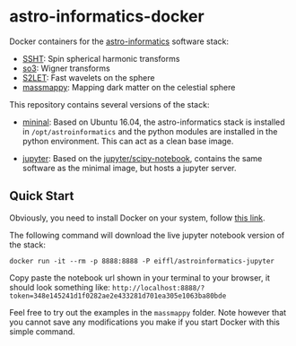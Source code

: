 # astro-informatics-docker

Docker containers for the [astro-informatics](https://github.com/astro-informatics/) software stack:
  - [SSHT](http://astro-informatics.github.io/ssht/): Spin spherical harmonic transforms
  - [so3](http://astro-informatics.github.io/so3/): Wigner transforms
  - [S2LET](http://astro-informatics.github.io/s2let/): Fast wavelets on the sphere
  - [massmappy](https://astro-informatics.github.io/massmappy/): Mapping dark matter on the celestial sphere

This repository contains several versions of the stack:

 - [mininal](minimal): Based on Ubuntu 16.04, the astro-informatics stack is
 installed in `/opt/astroinformatics` and the python modules are installed
 in the python environment. This can act as a clean base image.

 - [jupyter](jupyter): Based on the [jupyter/scipy-notebook](https://hub.docker.com/r/jupyter/scipy-notebook/),
 contains the same software as the minimal image, but hosts a jupyter server.

## Quick Start

Obviously, you need to install Docker on your system, follow [this link](https://docs.docker.com/engine/installation/).

The following command will download the live jupyter notebook version of the
stack:
```
docker run -it --rm -p 8888:8888 -P eiffl/astroinformatics-jupyter
```

Copy paste the notebook url shown in your terminal to your browser, it should
look something like: `http://localhost:8888/?token=348e145241d1f0282ae2e433281d701ea305e1063ba80bde`

Feel free to try out the examples in the `massmappy` folder. Note however that
you cannot save any modifications you make if you start Docker with this simple
command.
